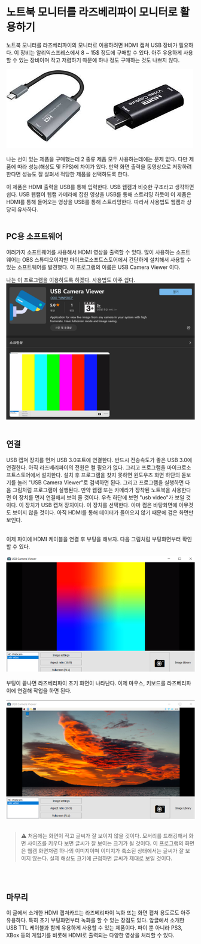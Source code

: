 # 노트북 모니터를 라즈베리파이 모니터로 활용하기

노트북 모니터를 라즈베리파이의 모니터로 이용하려면 HDMI 캡쳐 USB 장비가 필요하다. 이 장비는 알리익스프레스에서 8 ~ 15$ 정도에 구매할 수 있다. 아주 유용하게 사용할 수 있는 장비이며 작고 저렴하기 때문에 하나 정도 구매하는 것도 나쁘지 않다. <br />

![HDMI 캡쳐 카드](../../tip_image/1-hdmi-1.png)
<br /><br />
나는 선이 있는 제품을 구매했는데 2 종류 제품 모두 사용하는데에는 문제 없다. 다만 제품에 따라 성능(해상도 및 FPS)에 차이가 있다. 만약 화면 출력을 동영상으로 저장하려한다면 성능도 잘 살펴서 적당한 제품을 선택하도록 한다.

이 제품은 HDMI 출력을 USB를 통해 입력한다. USB 웹캠과 비슷한 구조라고 생각하면 쉽다. USB 웹캠이 웹캠 카메라에 잡힌 영상을 USB를 통해 스트리밍 하듯이 이 제품은 HDMI를 통해 들어오는 영상을 USB를 통해 스트리밍한다. 따라서 사용법도 웹캠과 상당히 유사하다.
<br /><br />

## PC용 소프트웨어
여러가지 소프트웨어를 사용해서 HDMI 영상을 출력할 수 있다. 많이 사용하는 소프트웨어는 OBS 스튜디오이지만 마이크로소프트스토어에서 간단하게 설치해서 사용할 수 있는 소프트웨어를 발견했다. 이 프로그램의 이름은 USB Camera Viewer 이다.

나는 이 프로그램을 이용하도록 하겠다. 사용법도 아주 쉽다.
![출력 화면](../../tip_image/1-hdmi-21.png)
<br /><br />

## 연결
USB 캡쳐 장치를 먼저 USB 3.0포트에 연결한다. 반드시 전송속도가 좋은 USB 3.0에 연결한다. 아직 라즈베리파이의 전원은 켤 필요가 없다.
그리고 프로그램을 마이크로소프트스토어에서 설치한다. 설치 후 프로그램을 찾지 못하면 윈도우즈 화면 하단의 돋보기를 눌러 "USB Camera Viewer"로 검색하면 된다. 그리고 프로그램을 실행하면 다음 그림처럼 프로그램이 실행된다. 만약 웹캠 또는 카메라가 장착된 노트북을 사용한다면 이 장치를 먼저 연결해서 보여 줄 것이다. 우측 하단에 보면 "usb video"가 보일 것이다. 이 장치가 USB 캡쳐 장치이다. 이 장치를 선택한다. 아마 컴은 바탕화면에 아무것도 보이지 않을 것이다. 아직 HDMI를 통해 데이터가 들어오지 않기 때문에 검은 화면만 보인다. <br /><br />

이제 파이에 HDMI 케이블을 연결 후 부팅을 해보자. 다음 그림처럼 부팅화면부터 확인할 수 있다.<br /><br />
![부팅 화면](../../tip_image/1-hdmi-4.png)
 <br /><br />
부팅이 끝나면 라즈베리파이 초기 화면이 나타난다. 이제 마우스, 키보드를 라즈베리파이에 연결해 작업을 하면 된다. <br /> <br />
![부팅 완료 화면](../../tip_image/1-hdmi-5.png)
<br /><br />

>⚠️ 처음에는 화면이 작고 글씨가 잘 보이지 않을 것이다. 모서리를 드래깅해서 화면 사이즈를 키우다 보면 글씨가 잘 보이는 크기가 될 것이다. 이 프로그램의 화면은 웹캠 화면처럼 하나의 이미지이며 이미지가 축소된 상태에서는 글씨가 잘 보이지 않는다. 실제 해상도 크기에 근접하면 글씨가 제대로 보일 것이다.


<br /><br />
## 마무리

이 글에서 소개한 HDMI 캡쳐카드는 라즈베리파이 녹화 또는 화면 캡쳐 용도로도 아주 유용하다. 특히 초기 부팅화면부터 녹화를 할 수 있는 장점도 있다. 앞글에서 소개한 USB TTL 케이블과 함께 유용하게 사용할 수 있는 제품이다. 파이 뿐 아니라 PS3, XBox 등의 게임기를 비롯해 HDMI로 출력되는 다양한 영상을 처리할 수 있다. 


